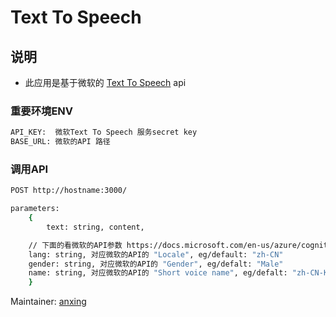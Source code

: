# Text To Speech 





## 说明

* 此应用是基于微软的 [Text To Speech](https://docs.microsoft.com/en-us/azure/cognitive-services/speech-service/text-to-speech) api





### 重要环境ENV

```bash
API_KEY:  微软Text To Speech 服务secret key
BASE_URL: 微软的API 路径
```



### 调用API

```bash
POST http://hostname:3000/

parameters: 
	{
		text: string, content,

    // 下面的看微软的API参数 https://docs.microsoft.com/en-us/azure/cognitive-services/speech-service/language-support#text-to-speech
    lang: string, 对应微软的API的 "Locale", eg/default: "zh-CN"
    gender: string, 对应微软的API的 "Gender", eg/defalt: "Male"
    name: string, 对应微软的API的 "Short voice name", eg/defalt: "zh-CN-Kangkang-Apollo"
	}

```






Maintainer: [anxing](anxing131@gmail.com)